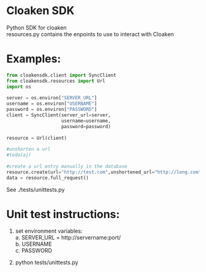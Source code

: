 # Cloaken SDK 

Python SDK for cloaken  
resources.py contains the enpoints to use to interact with Cloaken  

# Examples:

```python
from cloakensdk.client import SyncClient
from cloakensdk.resources import Url
import os  
  
server = os.environ["SERVER_URL"]
username = os.environ["USERNAME"]
password = os.environ["PASSWORD"]
client = SyncClient(server_url=server,
                    username=username,
                    password=password)
  
resource = Url(client)
  
#unshorten a url
#todo(aj)
  
#create a url entry manually in the database
resource.create(url="http://test.com",unshortened_url="http://long.com")
data = resource.full_request()
```

See ./tests/unittests.py

# Unit test instructions:

1. set environment variables:  
    a. SERVER_URL = http://servername:port/  
    b. USERNAME  
    c. PASSWORD  
    
2. python tests/unittests.py 